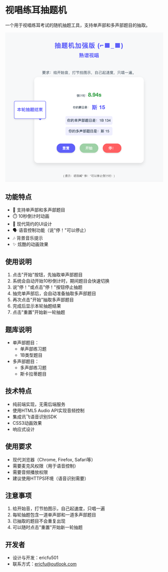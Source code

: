 # 视唱练耳抽题机

一个用于视唱练耳考试的随机抽题工具，支持单声部和多声部题目的抽取。

![抽题机界面](assets/screenshot.png)

## 功能特点

- 🎵 支持单声部和多声部题目
- ⏱️ 10秒倒计时动画
- 🎨 现代简约的UI设计
- 🗣️ 语音控制功能（说"停！"可以停止）
- 🎶 背景音乐提示
- ✨ 炫酷的动画效果

## 使用说明

1. 点击"开始"按钮，先抽取单声部题目
2. 系统会自动开始10秒倒计时，期间题目会快速切换
3. 说"停！"或点击"停！"按钮停止抽题
4. 抽完单声部后，会自动准备抽取多声部题目
5. 再次点击"开始"抽取多声部题目
6. 完成后显示本轮抽题结果
7. 点击"重置"开始新一轮抽题

## 题库说明

- 单声部题目：
  - 单声部练习题
  - 1B类型题目
- 多声部题目：
  - 多声部练习题
  - 斯卡拉蒂题目

## 技术特点

- 纯前端实现，无需后端服务
- 使用HTML5 Audio API实现音频控制
- 集成讯飞语音识别SDK
- CSS3动画效果
- 响应式设计

## 使用要求

- 现代浏览器（Chrome, Firefox, Safari等）
- 需要麦克风权限（用于语音控制）
- 需要音频播放权限
- 建议使用HTTPS环境（语音识别需要）

## 注意事项

1. 给开始音，打节拍图示，自己起速度，只唱一遍
2. 每轮抽题包含一道单声部和一道多声部题目
3. 已抽取的题目不会重复出现
4. 可以随时点击"重置"开始新一轮抽题

## 开发者

- 设计与开发：ericfu501
- 联系方式：ericfu@outlook.com